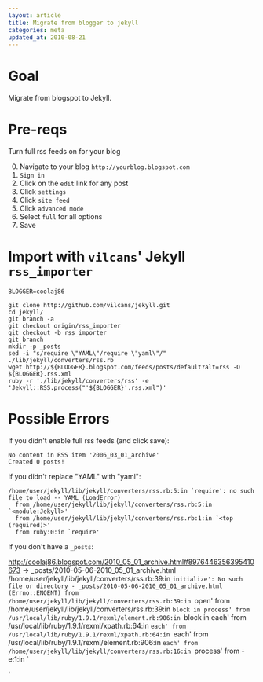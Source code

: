 ```yaml
---
layout: article
title: Migrate from blogger to jekyll
categories: meta
updated_at: 2010-08-21
---
```

Goal
====

Migrate from blogspot to Jekyll.

Pre-reqs
=====

Turn full rss feeds on for your blog

  0. Navigate to your blog `http://yourblog.blogspot.com`
  0. `Sign in`
  0. Click on the `edit` link for any post
  0. Click `settings`
  0. Click `site feed`
  0. Click `advanced mode`
  0. Select `full` for all options
  0. Save

Import with `vilcans`' Jekyll `rss_importer`
=====

    BLOGGER=coolaj86

    git clone http://github.com/vilcans/jekyll.git
    cd jekyll/
    git branch -a
    git checkout origin/rss_importer
    git checkout -b rss_importer 
    git branch
    mkdir -p _posts
    sed -i "s/require \"YAML\"/require \"yaml\"/" ./lib/jekyll/converters/rss.rb
    wget http://${BLOGGER}.blogspot.com/feeds/posts/default?alt=rss -O ${BLOGGER}.rss.xml
    ruby -r './lib/jekyll/converters/rss' -e 'Jekyll::RSS.process("'${BLOGGER}'.rss.xml")'

Possible Errors
=====

If you didn't enable full rss feeds (and click save):

    No content in RSS item '2006_03_01_archive'
    Created 0 posts!

If you didn't replace "YAML" with "yaml":

    /home/user/jekyll/lib/jekyll/converters/rss.rb:5:in `require': no such file to load -- YAML (LoadError)
      from /home/user/jekyll/lib/jekyll/converters/rss.rb:5:in `<module:Jekyll>'
      from /home/user/jekyll/lib/jekyll/converters/rss.rb:1:in `<top (required)>'
      from ruby:0:in `require'

If you don't have a `_posts`:

   http://coolaj86.blogspot.com/2010_05_01_archive.html#8976446356395410673 -> _posts/2010-05-06-2010_05_01_archive.html
  /home/user/jekyll/lib/jekyll/converters/rss.rb:39:in `initialize': No such file or directory - _posts/2010-05-06-2010_05_01_archive.html (Errno::ENOENT)
    from /home/user/jekyll/lib/jekyll/converters/rss.rb:39:in `open'
    from /home/user/jekyll/lib/jekyll/converters/rss.rb:39:in `block in process'
    from /usr/local/lib/ruby/1.9.1/rexml/element.rb:906:in `block in each'
    from /usr/local/lib/ruby/1.9.1/rexml/xpath.rb:64:in `each'
    from /usr/local/lib/ruby/1.9.1/rexml/xpath.rb:64:in `each'
    from /usr/local/lib/ruby/1.9.1/rexml/element.rb:906:in `each'
    from /home/user/jekyll/lib/jekyll/converters/rss.rb:16:in `process'
    from -e:1:in `<main>' 

